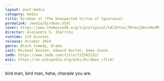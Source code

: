 ```yaml
---
layout: post-media
category: media
title: Birdman or (The Unexpected Virtue of Ignorance)
permalink: /media/birdman.html
cover: https://www.themoviedb.org/t/p/original/tAlZnfwzjT6YanjQmscMeoMhAN4.jpg
director: Alejandro G. Iñárritu
runtime: 119 minutes
release: October 2014
genre: Black Comedy, Drama
cast: Micheal Keaton, Edward Norton, Emma Stone.
imdb: https://www.imdb.com/title/tt2562232/
wiki: https://en.wikipedia.org/wiki/Birdman_(film)
---
```


bird man, bird man, haha, charade you are.

